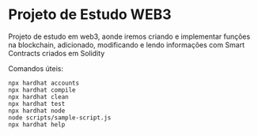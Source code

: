 
# Projeto de Estudo WEB3

Projeto de estudo em web3, aonde iremos criando e implementar funções na blockchain, adicionado, modificando e lendo informações com Smart Contracts criados em Solidity

Comandos úteis:

```shell
npx hardhat accounts
npx hardhat compile
npx hardhat clean
npx hardhat test
npx hardhat node
node scripts/sample-script.js
npx hardhat help
```
